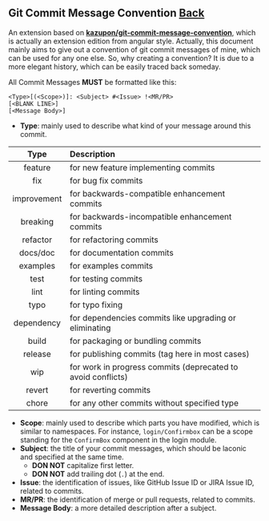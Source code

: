 ## Git Commit Message Convention [Back](../git.md)

An extension based on [**kazupon/git-commit-message-convention**](https://github.com/kazupon/git-commit-message-convention), which is actually an extension edition from angular style. Actually, this document mainly aims to give out a convention of git commit messages of mine, which can be used for any one else. So, why creating a convention? It is due to a more elegant history, which can be easily traced back someday.

All Commit Messages **MUST** be formatted like this:

```
<Type>[(<Scope>)]: <Subject> #<Issue> !<MR/PR>
[<BLANK LINE>]
[<Message Body>]
```

- **Type**: mainly used to describe what kind of your message around this commit.

|    Type     | Description                                                  |
|:-----------:|:-------------------------------------------------------------|
|   feature   | for new feature implementing commits                         |
|     fix     | for bug fix commits                                          |
| improvement | for backwards-compatible enhancement commits                 |
|  breaking   | for backwards-incompatible enhancement commits               |
|  refactor   | for refactoring commits                                      |
|  docs/doc   | for documentation commits                                    |
|  examples   | for examples commits                                         |
|    test     | for testing commits                                          |
|    lint     | for linting commits                                          |
|    typo     | for typo fixing                                              |
| dependency  | for dependencies commits like upgrading or eliminating       |
|    build    | for packaging or bundling commits                            |
|   release   | for publishing commits (tag here in most cases)              |
|     wip     | for work in progress commits (deprecated to avoid conflicts) |
|   revert    | for reverting commits                                        |
|    chore    | for any other commits without specified type                 |


- **Scope**: mainly used to describe which parts you have modified, which is similar to namespaces. For instance, `login/Confirmbox` can be a scope standing for the `ConfirmBox` component in the login module.
- **Subject**: the title of your commit messages, which should be laconic and specified at the same time.
    - **DON NOT** capitalize first letter.
    - **DON NOT** add trailing dot (`.`) at the end.
- **Issue**: the identification of issues, like GitHub Issue ID or JIRA Issue ID, related to commits.
- **MR/PR**: the identification of merge or pull requests, related to commits.
- **Message Body**: a more detailed description after a subject.
